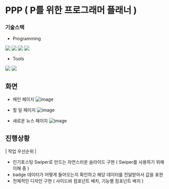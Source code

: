 # PPP ( P를 위한 프로그래머 플래너 )
### 기술스택
  * Programming

    

<img src="https://img.shields.io/badge/HTML5-E34F26?style=flat-square&logo=html5&logoColor=white"/> <img src="https://img.shields.io/badge/CSS3-1572B6?style=flat-square&logo=css3&logoColor=white"/> <img src="https://img.shields.io/badge/JavaScript-F7DF1E?style=flat-square&logo=javascript&logoColor=black"/> <img src="https://img.shields.io/badge/React-61DAFB?style=flat-square&logo=React&logoColor=black"/>

* Tools
  
<img src="https://img.shields.io/badge/Visual Studio Code-007ACC?style=flat-square&logo=Visual Studio Code&logoColor=white"/> <img src="https://img.shields.io/badge/GitHub-181717?style=flat-square&logo=GitHub&logoColor=white"/>

## 화면
- 메인 페이지
![image](https://github.com/user-attachments/assets/241f435f-e7f5-4578-9165-5899db4c44f6)


- 할 일 페이지
![image](https://github.com/user-attachments/assets/aa4e2884-563c-4c85-b578-b7f217ad1b06)


- 새로운 뉴스 페이지
![image](https://github.com/user-attachments/assets/7820f4d4-a642-4aaa-b0a7-1c214204e5a9)



## 진행상황
| 작업 우선순위 |
- 인기포스팅 Swiper로 만드는 자연스러운 슬라이드 구현 ( Swiper를 사용하기 위해 이해 중 )
- badge 데이터가 어떻게 들어오는지 확인하고 해당 데이터를 전달받아서 값을 표현
- 전체적인 디자인 구현 ( 사이드바 컴포넌트 배치, 기능별 컴포넌트 배치 )
